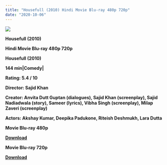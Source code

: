 ```yaml
---
title: "Housefull (2010) Hindi Movie Blu-ray 480p 720p"
date: "2020-10-06"
---
```


[**![](https://1.bp.blogspot.com/-ZhnqDH4ZMps/Xuy-LL1H6bI/AAAAAAAADes/C2yAW-t-ixIkVhDG6UAqCFS-6wABolAnwCLcBGAsYHQ/s1600/hjjhvbbn.jpg)**](https://1.bp.blogspot.com/-ZhnqDH4ZMps/Xuy-LL1H6bI/AAAAAAAADes/C2yAW-t-ixIkVhDG6UAqCFS-6wABolAnwCLcBGAsYHQ/s1600/hjjhvbbn.jpg)

 **Housefull (2010)**

**Hindi Movie Blu-ray 480p 720p** 

**Housefull (2010)**

**144 min|Comedy|**

**Rating: 5.4 / 10** 

**Director: Sajid Khan**

**Creator: Anvita Dutt Guptan (dialogues), Sajid Khan (screenplay), Sajid Nadiadwala (story), Sameer (lyrics), Vibha Singh (screenplay), Milap Zaveri (screenplay)**

**Actors: Akshay Kumar, Deepika Padukone, Riteish Deshmukh, Lara Dutta**

 **Movie Blu-ray 480p** 

**[Download](https://myglinks.xyz/4059)** 

 **Movie Blu-ray 720p** 

**[Download](https://myglinks.xyz/4060)**

